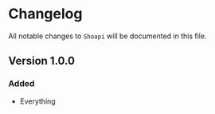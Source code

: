 # Changelog

All notable changes to `Shoapi` will be documented in this file.

## Version 1.0.0

### Added
- Everything
